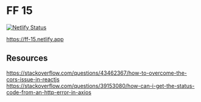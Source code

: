 # FF 15

[![Netlify Status](https://api.netlify.com/api/v1/badges/55b52bf0-3b60-4dcd-8aa5-d5ab7e121e39/deploy-status)](https://app.netlify.com/sites/ff-15/deploys)

https://ff-15.netlify.app

## Resources
https://stackoverflow.com/questions/43462367/how-to-overcome-the-cors-issue-in-reactjs  
https://stackoverflow.com/questions/39153080/how-can-i-get-the-status-code-from-an-http-error-in-axios
